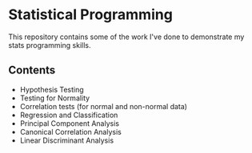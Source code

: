 # Statistical Programming

This repository contains some of the work I've done to demonstrate my stats programming skills.

## Contents

- Hypothesis Testing
- Testing for Normality
- Correlation tests (for normal and non-normal data)
- Regression and Classification
- Principal Component Analysis
- Canonical Correlation Analysis
- Linear Discriminant Analysis
